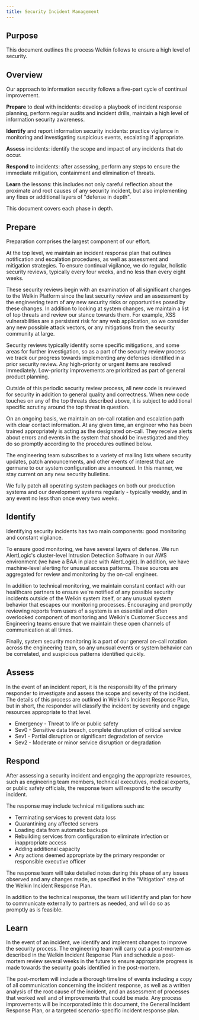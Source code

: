 ```yaml
---
title: Security Incident Management
---
```


## Purpose

This document outlines the process Welkin follows to ensure a high level of security.

## Overview

Our approach to information security follows a five-part cycle of continual improvement.

**Prepare** to deal with incidents: develop a playbook of incident response planning, perform regular audits and incident drills, maintain a high level of information security awareness.

**Identify** and report information security incidents: practice vigilance in monitoring and investigating suspicious events, escalating if appropriate.

**Assess** incidents: identify the scope and impact of any incidents that do occur.

**Respond** to incidents: after assessing, perform any steps to ensure the immediate mitigation, containment and elimination of threats.

**Learn** the lessons: this includes not only careful reflection about the proximate and root causes of any security incident, but also implementing any fixes or additional layers of "defense in depth".

This document covers each phase in depth.


## Prepare

Preparation comprises the largest component of our effort.

At the top level, we maintain an incident response plan that outlines notification and escalation procedures, as well as assessment and mitigation strategies. To ensure continual vigilance, we do regular, holistic security reviews, typically every four weeks, and no less than every eight weeks.

These security reviews begin with an examination of all significant changes to the Welkin Platform since the last security review and an assessment by the engineering team of any new security risks or opportunities posed by these changes. In addition to looking at system changes, we maintain a list of top threats and review our stance towards them. For example, XSS vulnerabilities are a persistent risk for any web application, so we consider any new possible attack vectors, or any mitigations from the security community at large.

Security reviews typically identify some specific mitigations, and some areas for further investigation, so as a part of the security review process we track our progress towards implementing any defenses identified in a prior security review. Any high-priority or urgent items are resolved immediately. Low-priority improvements are prioritized as part of general product planning.

Outside of this periodic security review process, all new code is reviewed for security in addition to general quality and correctness. When new code touches on any of the top threats described above, it is subject to additional specific scrutiny around the top threat in question.

On an ongoing basis, we maintain an on-call rotation and escalation path with clear contact information. At any given time, an engineer who has been trained appropriately is acting as the designated on-call. They receive alerts about errors and events in the system that should be investigated and they do so promptly according to the procedures outlined below.

The engineering team subscribes to a variety of mailing lists where security updates, patch announcements, and other events of interest that are germane to our system configuration are announced. In this manner, we stay current on any new security bulletins.

We fully patch all operating system packages on both our production systems and our development systems regularly - typically weekly, and in any event no less than once every two weeks.


## Identify

Identifying security incidents has two main components: good monitoring and constant vigilance.

To ensure good monitoring, we have several layers of defense. We run AlertLogic's cluster-level Intrusion Detection Software in our AWS environment (we have a BAA in place with AlertLogic). In addition, we have machine-level alerting for unusual access patterns. These sources are aggregated for review and monitoring by the on-call engineer.

In addition to technical monitoring, we maintain constant contact with our healthcare partners to ensure we're notified of any possible security incidents outside of the Welkin system itself, or any unusual system behavior that escapes our monitoring processes. Encouraging and promptly reviewing reports from users of a system is an essential and often overlooked component of monitoring and Welkin's Customer Success and Engineering teams ensure that we maintain these open channels of communication at all times.

Finally, system security monitoring is a part of our general on-call rotation across the engineering team, so any unusual events or system behavior can be correlated, and suspicious patterns identified quickly.


## Assess

In the event of an incident report, it is the responsibility of the primary responder to investigate and assess the scope and severity of the incident. The details of this process are outlined in Welkin's Incident Response Plan, but in short, the responder will classify the incident by severity and engage resources appropriate to that level.

*   Emergency - Threat to life or public safety
*   Sev0 - Sensitive data breach, complete disruption of critical service
*   Sev1 - Partial disruption or significant degradation of service
*   Sev2 - Moderate or minor service disruption or degradation


## Respond

After assessing a security incident and engaging the appropriate resources, such as engineering team members, technical executives, medical experts, or public safety officials, the response team will respond to the security incident.

The response may include technical mitigations such as:

*   Terminating services to prevent data loss
*   Quarantining any affected servers
*   Loading data from automatic backups
*   Rebuilding services from configuration to eliminate infection or inappropriate access
*   Adding additional capacity
*   Any actions deemed appropriate by the primary responder or responsible executive officer

The response team will take detailed notes during this phase of any issues observed and any changes made, as specified in the "Mitigation" step of the Welkin Incident Response Plan.

In addition to the technical response, the team will identify and plan for how to communicate externally to partners as needed, and will do so as promptly as is feasible.


## Learn

In the event of an incident, we identify and implement changes to improve the security process. The engineering team will carry out a post-mortem as described in the Welkin Incident Response Plan and schedule a post-mortem review several weeks in the future to ensure appropriate progress is made towards the security goals identified in the post-mortem.

The post-mortem will include a thorough timeline of events including a copy of all communication concerning the incident response, as well as a written analysis of the root cause of the incident, and an assessment of processes that worked well and of improvements that could be made. Any process improvements will be incorporated into this document, the General Incident Response Plan, or a targeted scenario-specific incident response plan.


